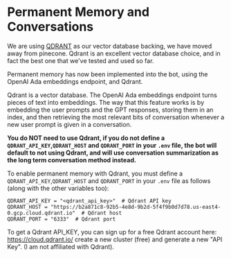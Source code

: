 # Permanent Memory and Conversations
We are using [QDRANT](https://qdrant.tech/) as our vector database backing, we have moved away from pinecone. Qdrant is an excellent vector database choice, and in fact the best one that we've tested and used so far. 

Permanent memory has now been implemented into the bot, using the OpenAI Ada embeddings endpoint, and Qdrant.  
  
Qdrant is a vector database. The OpenAI Ada embeddings endpoint turns pieces of text into embeddings. The way that this feature works is by embedding the user prompts and the GPT responses, storing them in an index, and then retrieving the most relevant bits of conversation whenever a new user prompt is given in a conversation.  
  
**You do NOT need to use Qdrant, if you do not define a `QDRANT_API_KEY`,`QDRANT_HOST` and `QDRANT_PORT` in your `.env` file, the bot will default to not using Qdrant, and will use conversation summarization as the long term conversation method instead.**  
  
To enable permanent memory with Qdrant, you must define a `QDRANT_API_KEY`,`QDRANT_HOST` and `QDRANT_PORT` in your `.env` file as follows (along with the other variables too):  
```env  
QDRANT_API_KEY = "<qdrant_api_key>"  # Qdrant API key
QDRANT_HOST = "https://b2a871c8-92b5-4e8d-9b2d-5f4f9b0d7d78.us-east4-0.gcp.cloud.qdrant.io"  # Qdrant host
QDRANT_PORT = "6333"  # Qdrant port 
```  
  
To get a Qdrant API_KEY, you can sign up for a free Qdrant account here: https://cloud.qdrant.io/ create a new cluster (free) and generate a new "API Key". (I am not affiliated with Qdrant).

